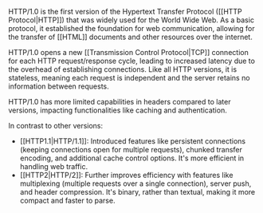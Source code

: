 HTTP/1.0 is the first version of the Hypertext Transfer Protocol ([[HTTP Protocol|HTTP]]) that was widely used for the World Wide Web. As a basic protocol, it established the foundation for web communication, allowing for the transfer of [[HTML]] documents and other resources over the internet.

HTTP/1.0 opens a new [[Transmission Control Protocol|TCP]] connection for each HTTP request/response cycle, leading to increased latency due to the overhead of establishing connections. Like all HTTP versions, it is stateless, meaning each request is independent and the server retains no information between requests.

HTTP/1.0 has more limited capabilities in headers compared to later versions, impacting functionalities like caching and authentication.

In contrast to other versions:

- [[HTTP1.1|HTTP/1.1]]: Introduced features like persistent connections (keeping connections open for multiple requests), chunked transfer encoding, and additional cache control options. It's more efficient in handling web traffic.
- [[HTTP2|HTTP/2]]: Further improves efficiency with features like multiplexing (multiple requests over a single connection), server push, and header compression. It's binary, rather than textual, making it more compact and faster to parse.